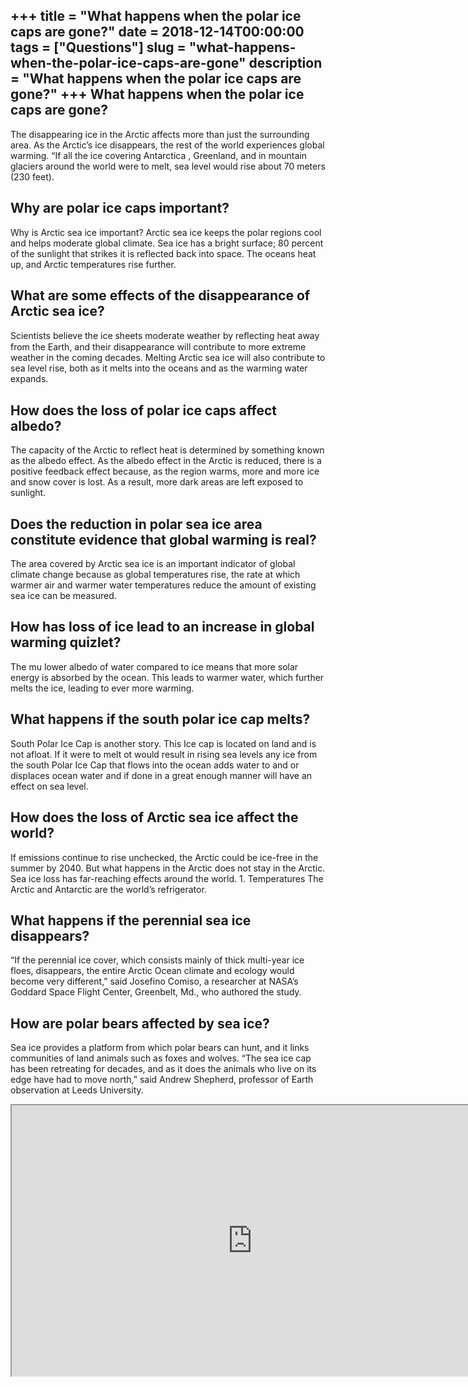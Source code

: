 +++
title = "What happens when the polar ice caps are gone?"
date = 2018-12-14T00:00:00
tags = ["Questions"]
slug = "what-happens-when-the-polar-ice-caps-are-gone"
description = "What happens when the polar ice caps are gone?"
+++
What happens when the polar ice caps are gone?
----------------------------------------------

The disappearing ice in the Arctic affects more than just the surrounding area. As the Arctic’s ice disappears, the rest of the world experiences global warming. “If all the ice covering Antarctica , Greenland, and in mountain glaciers around the world were to melt, sea level would rise about 70 meters (230 feet).

Why are polar ice caps important?
---------------------------------

Why is Arctic sea ice important? Arctic sea ice keeps the polar regions cool and helps moderate global climate. Sea ice has a bright surface; 80 percent of the sunlight that strikes it is reflected back into space. The oceans heat up, and Arctic temperatures rise further.

What are some effects of the disappearance of Arctic sea ice?
-------------------------------------------------------------

Scientists believe the ice sheets moderate weather by reﬂecting heat away from the Earth, and their disappearance will contribute to more extreme weather in the coming decades. Melting Arctic sea ice will also contribute to sea level rise, both as it melts into the oceans and as the warming water expands.

How does the loss of polar ice caps affect albedo?
--------------------------------------------------

The capacity of the Arctic to reflect heat is determined by something known as the albedo effect. As the albedo effect in the Arctic is reduced, there is a positive feedback effect because, as the region warms, more and more ice and snow cover is lost. As a result, more dark areas are left exposed to sunlight.

Does the reduction in polar sea ice area constitute evidence that global warming is real?
-----------------------------------------------------------------------------------------

The area covered by Arctic sea ice is an important indicator of global climate change because as global temperatures rise, the rate at which warmer air and warmer water temperatures reduce the amount of existing sea ice can be measured.

How has loss of ice lead to an increase in global warming quizlet?
------------------------------------------------------------------

The mu lower albedo of water compared to ice means that more solar energy is absorbed by the ocean. This leads to warmer water, which further melts the ice, leading to ever more warming.

What happens if the south polar ice cap melts?
----------------------------------------------

South Polar Ice Cap is another story. This Ice cap is located on land and is not afloat. If it were to melt ot would result in rising sea levels any ice from the south Polar Ice Cap that flows into the ocean adds water to and or displaces ocean water and if done in a great enough manner will have an effect on sea level.

How does the loss of Arctic sea ice affect the world?
-----------------------------------------------------

If emissions continue to rise unchecked, the Arctic could be ice-free in the summer by 2040. But what happens in the Arctic does not stay in the Arctic. Sea ice loss has far-reaching effects around the world. 1. Temperatures The Arctic and Antarctic are the world’s refrigerator.

What happens if the perennial sea ice disappears?
-------------------------------------------------

“If the perennial ice cover, which consists mainly of thick multi-year ice floes, disappears, the entire Arctic Ocean climate and ecology would become very different,” said Josefino Comiso, a researcher at NASA’s Goddard Space Flight Center, Greenbelt, Md., who authored the study.

How are polar bears affected by sea ice?
----------------------------------------

Sea ice provides a platform from which polar bears can hunt, and it links communities of land animals such as foxes and wolves. “The sea ice cap has been retreating for decades, and as it does the animals who live on its edge have had to move north,” said Andrew Shepherd, professor of Earth observation at Leeds University.

<iframe allow="accelerometer; autoplay; clipboard-write; encrypted-media; gyroscope; picture-in-picture" allowfullscreen="" class="__youtube_prefs__  epyt-is-override  no-lazyload" data-no-lazy="1" data-origheight="433" data-origwidth="770" data-skipgform_ajax_framebjll="" height="433" id="_ytid_31199" loading="lazy" src="https://www.youtube.com/embed/8uoH36X6k6A?enablejsapi=1&autoplay=0&cc_load_policy=0&cc_lang_pref=&iv_load_policy=1&loop=0&modestbranding=0&rel=1&fs=1&playsinline=0&autohide=2&theme=dark&color=red&controls=1&" title="YouTube player" width="770"></iframe>